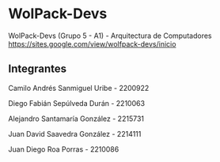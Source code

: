 # WolPack-Devs
WolPack-Devs (Grupo 5 - A1) - Arquitectura de Computadores
https://sites.google.com/view/wolfpack-devs/inicio

## Integrantes

Camilo Andrés Sanmiguel Uribe - 2200922

Diego Fabián Sepúlveda Durán - 2210063

Alejandro Santamaría González - 2215731

Juan David Saavedra González - 2214111

Juan Diego Roa Porras - 2210086

